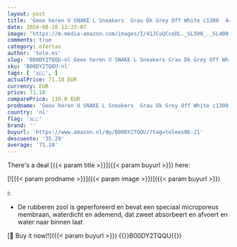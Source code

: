 ```yaml
---
layout: post
title: 'Geox heren U SNAKE L Sneakers  Grau Dk Grey Off White c1300  44 EU'
date: 2024-08-26 13:33:07
image: 'https://m.media-amazon.com/images/I/41JCoQCceDL._SL500_._SL400_.jpg'
comments: true
category: ofertas
author: 'tole.es'
slug: 'B00DY2TQQU-nl Geox heren U SNAKE L Sneakers Grau Dk Grey Off White c1300...'
sku: 'B00DY2TQQU-nl'
tags: [ '🇳🇱', ]
actualPrice: 71.18 EUR
currency: EUR
price: 71.18
comparePrice: 110.0 EUR
prodname: 'Geox heren U SNAKE L Sneakers  Grau Dk Grey Off White c1300  44 EU'
country: 'nl'
flag: '🇳🇱'
brand: ''
buyurl: 'https://www.amazon.nl/dp/B00DY2TQQU/?tag=tolees0b-21'
descuento: '35.29'
average: '71.18'
---
```


There's a deal [{{< param title >}}]({{< param buyurl >}})  here:

[![{{< param prodname >}}]({{< param image >}})]({{< param buyurl >}})

ℹ️:

- De rubberen zool is geperforeerd en bevat een speciaal microporeus membraan, waterdicht en ademend, dat zweet absorbeert en afvoert en water naar binnen laat

[🛒 Buy it now!!]({{< param buyurl >}})
{{<world>}}B00DY2TQQU{{</world>}}
